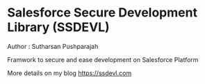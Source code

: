 # Salesforce Secure Development Library (SSDEVL)
Author : Sutharsan Pushparajah

Framwork to secure and ease development on Salesforce Platform

More details on my blog https://ssdevl.com